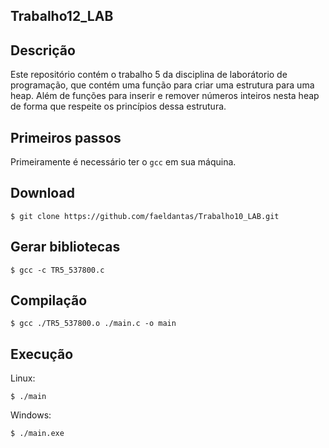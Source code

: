 ## Trabalho12_LAB

## Descrição
Este repositório contém o trabalho 5 da disciplina de laborátorio de programação, que contém uma função para criar uma estrutura para uma heap. Além de funções para inserir e remover números inteiros nesta heap de forma que respeite os princípios dessa estrutura.

## Primeiros passos
Primeiramente é necessário ter o `gcc` em sua máquina.

## Download
```
$ git clone https://github.com/faeldantas/Trabalho10_LAB.git
```

## Gerar bibliotecas
```
$ gcc -c TR5_537800.c
```

## Compilação
```
$ gcc ./TR5_537800.o ./main.c -o main
``` 

## Execução
Linux:
```
$ ./main
```

Windows:
```
$ ./main.exe
```
